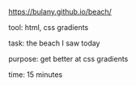 https://bulany.github.io/beach/

tool: html, css gradients

task: the beach I saw today

purpose: get better at css gradients

time: 15 minutes